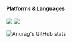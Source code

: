 #### Platforms & Languages
<img src="https://img.shields.io/badge/Android-073042?style=for-the-badge&logo=android&logoColor=3ddb85"/> 
<img src="https://img.shields.io/badge/JAVA-073042?style=for-the-badge&logo=java&logoColor=007396&labelColor=ed2025"/> 

![Anurag's GitHub stats](https://github-readme-stats.vercel.app/api?username=GuTaeHo&show_icons=true&theme=algolia)
